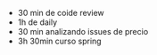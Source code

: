 - 30 min de coide review 
- 1h de daily
- 30 min analizando issues de precio
- 3h 30min curso spring